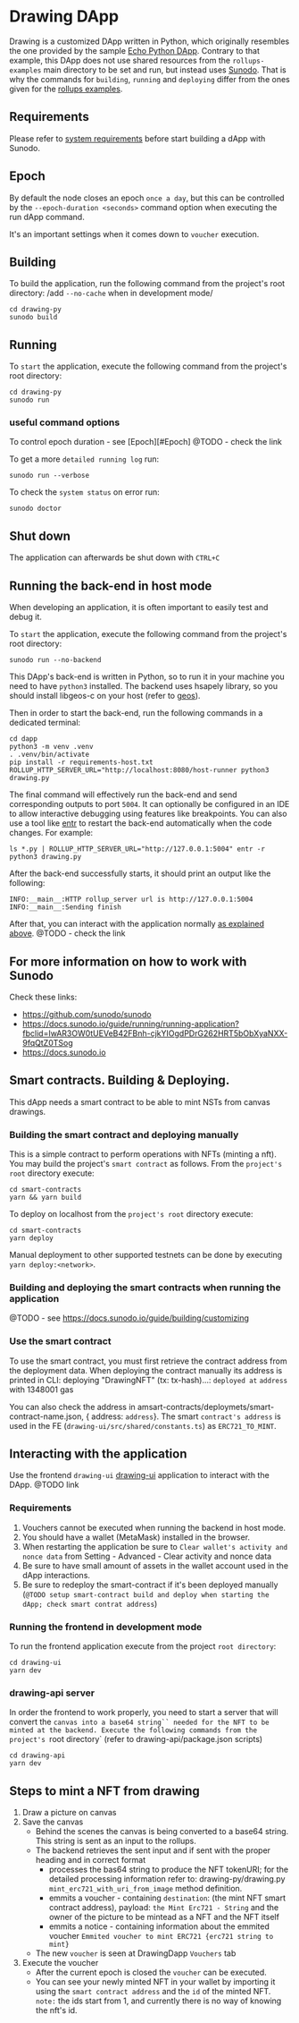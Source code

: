 # Drawing DApp
Drawing is a customized DApp written in Python, which originally resembles the one provided by the sample [Echo Python DApp](https://github.com/cartesi/rollups-examples/tree/main/echo-python).
Contrary to that example, this DApp does not use shared resources from the `rollups-examples` main directory to be set and run, but instead uses [Sunodo](https://docs.sunodo.io). 
That is why the commands for `building`, `running` and `deploying` differ from the ones given for the [rollups examples](https://github.com/cartesi/rollups-examples/tree/main).

## Requirements
Please refer to [system requirements](https://docs.sunodo.io/guide/introduction/installing#system-requirements) before start building a dApp with Sunodo.

## Epoch
By default the node closes an epoch `once a day`, but this can be controlled by the 
`--epoch-duration <seconds>` command option when executing the run dApp command.

It's an important settings when it comes down to `voucher` execution.

## Building
To build the application, run the following command from the project's root directory:
/add `--no-cache` when in development mode/ 

```shell
cd drawing-py
sunodo build
``` 

## Running
To `start` the application, execute the following command from the project's root directory:
```shell
cd drawing-py
sunodo run
```

### useful command options

To control epoch duration - see [Epoch][#Epoch] @TODO - check the link

To get a more `detailed running log` run:
```shell
sunodo run --verbose
```

To check the `system status` on error run:
```shell
sunodo doctor
```

## Shut down
The application can afterwards be shut down with `CTRL+C`

## Running the back-end in host mode
When developing an application, it is often important to easily test and debug it. 

To `start` the application, execute the following command from the project's root directory:

```shell
sunodo run --no-backend
``` 

This DApp's back-end is written in Python, so to run it in your machine you need to have `python3` installed.
The backend uses hsapely library, so you should install libgeos-c on your host (refer to [geos](https://libgeos.org/usage/install/)).

Then in order to start the back-end, run the following commands in a dedicated terminal:

```shell
cd dapp
python3 -m venv .venv
. .venv/bin/activate
pip install -r requirements-host.txt
ROLLUP_HTTP_SERVER_URL="http://localhost:8080/host-runner python3 drawing.py
```

The final command will effectively run the back-end and send corresponding outputs to port `5004`.
It can optionally be configured in an IDE to allow interactive debugging using features like breakpoints.
You can also use a tool like [entr](https://eradman.com/entrproject/) to restart the back-end automatically when the code changes. For example:

```shell
ls *.py | ROLLUP_HTTP_SERVER_URL="http://127.0.0.1:5004" entr -r python3 drawing.py
```

After the back-end successfully starts, it should print an output like the following:

```log
INFO:__main__:HTTP rollup_server url is http://127.0.0.1:5004
INFO:__main__:Sending finish
```

After that, you can interact with the application normally [as explained above](#interacting-with-the-application). @TODO - check the link

## For more information on how to work with Sunodo
Check these links:
- https://github.com/sunodo/sunodo
- https://docs.sunodo.io/guide/running/running-application?fbclid=IwAR3OW0tUEVeB42FBnh-cjkYIOgdPDrG262HRT5bObXyaNXX-9fqQtZ0TSog
- https://docs.sunodo.io

## Smart contracts. Building & Deploying.  
This dApp needs a smart contract to be able to mint NSTs from canvas drawings.

### Building the smart contract and deploying manually
This is a simple contract to perform operations with NFTs (minting a nft). 
You may build the project's `smart contract` as follows. 
From the `project's root` directory execute:

```shell
cd smart-contracts
yarn && yarn build
```

To deploy on localhost from the `project's root` directory execute:

```shell
cd smart-contracts
yarn deploy
```
Manual deployment to other supported testnets can be done by executing `yarn deploy:<network>`.

### Building and deploying the smart contracts when running the application
@TODO - see https://docs.sunodo.io/guide/building/customizing

### Use the smart contract
To use the smart contract, you must first retrieve the contract address from the deployment data. 
When deploying the contract manually its address is printed in CLI:
deploying "DrawingNFT" (tx: tx-hash)...: `deployed at` `address` with 1348001 gas

You can also check the address in amsart-contracts/deploymets/smart-contract-name.json, { address: `address`}.
The smart `contract's address` is used in the FE (`drawing-ui/src/shared/constants.ts`) as `ERC721_TO_MINT`.

## Interacting with the application
Use the frontend `drawing-ui` [drawing-ui](https://github.com/...) application to interact with the DApp. @TODO link

### Requirements 
1. Vouchers cannot be executed when running the backend in host mode.
2. You should have a wallet (MetaMask) installed in the browser.
3. When restarting the application be sure to `Clear wallet's activity and nonce data` from Setting - Advanced - Clear activity and nonce data
4. Be sure to have small amount of assets in the wallet account used in the dApp interactions.
5. Be sure to redeploy the smart-contract if it's been deployed manually (`@TODO setup smart-contract build and deploy when starting the dApp; check smart contrat address`)

### Running the frontend in development mode
To run the frontend application execute from the project `root directory`: 
```shell
cd drawing-ui
yarn dev
```

### drawing-api server
In order the frontend to work properly, you need to start a server that will convert the `canvas into a base64 string`` needed for the NFT to be minted at the backend.
Execute the following commands from the project's `root directory` (refer to drawing-api/package.json scripts)

```shell
cd drawing-api
yarn dev
```

## Steps to mint a NFT from drawing

1. Draw a picture on canvas 
2. Save the canvas
    - Behind the scenes the canvas is being converted to a base64 string. This string is sent as an input to the rollups.
    - The backend retrieves the sent input and if sent with the proper heading and in correct format 
        - processes the bas64 string to produce the NFT tokenURI; for the detailed processing information refer to: drawing-py/drawing.py `mint_erc721_with_uri_from_image` method definition.
        - emmits a voucher - containing `destination`: (the mint NFT smart contract address), payload: `the Mint Erc721 - String` and the owner of the picture to be mintead as a NFT and the NFT itself
        - emmits a notice - containing information about the emmited voucher `Emmited voucher to mint ERC721 {erc721 string to mint}`
    - The new `voucher` is seen at DrawingDapp `Vouchers` tab
3. Execute the voucher
    - After the current epoch is closed the `voucher` can be executed.
    - You can see your newly minted NFT in your wallet by importing it using the `smart contract address` and the `id` of the minted NFT.
    `note:` the ids start from 1, and currently there is no way of knowing the nft's id.

